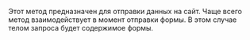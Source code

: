 Этот метод предназначен для отправки данных на сайт. Чаще всего метод взаимодействует в момент отправки формы. В этом случае телом запроса будет содержимое формы.
